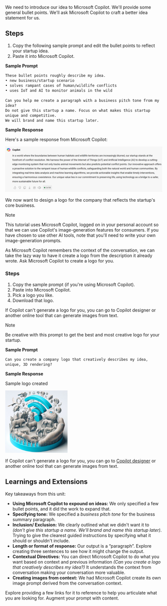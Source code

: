 We need to introduce our idea to Microsoft Copilot. We'll provide some general bullet points. We'll ask Microsoft Copilot to craft a better idea statement for us.

## Steps

1. Copy the following sample prompt  and edit the bullet points to reflect your startup idea.
1. Paste it into Microsoft Copilot.

**Sample Prompt**

```text
These bullet points roughly describe my idea.
• new business/startup scenario
• solves rampant cases of human/wildlife conflicts
• uses IoT and AI to monitor animals in the wild

Can you help me create a paragraph with a business pitch tone from my idea?
Do not give this startup a name. Focus on what makes this startup unique and competitive.
We will brand and name this startup later.
```

**Sample Response**

Here's a sample response from Microsoft Copilot:

![Screenshot showing example response on business pitch.](../media/business-pitch.png)

We now want to design a logo for the company that reflects the startup's core business.

> [!NOTE]
> This tutorial uses Microsoft Copilot, logged on in your personal account so that we can use Copilot's image-generation features for consumers. If you have chosen to use other AI tools, note that you'll need to write your own image-generation prompts.

As Microsoft Copilot remembers the context of the conversation, we can take the lazy way to have it create a logo from the description it already wrote. Ask Microsoft Copilot to create a logo for you.

### Steps

1. Copy the sample prompt (if you're using Microsoft Copilot).
1. Paste into Microsoft Copilot.
1. Pick a logo you like.
1. Download that logo.

If Copilot can't generate a logo for you, you can go to Copilot designer or another online tool that can generate images from text.

> [!NOTE]
> Be creative with this prompt to get the best and most creative logo for your startup.

**Sample Prompt**

```text
Can you create a company logo that creatively describes my idea, unique, 3D rendering?
```

**Sample Response**

Sample logo created

<img src="../media/startup-logo.jpg" alt="Sample Logo" width="200px">

If Copilot can't generate a logo for you, you can go to [Copilot designer](https://copilot.microsoft.com/images/create) or another online tool that can generate images from text.

## Learnings and Extensions

Key takeaways from this unit:

- **Using Microsoft Copilot to expound on ideas:** We only specified a few bullet points, and it did the work to expand that.
- **Specifying tone:** We specified a _business pitch tone_ for the business summary paragraph.
- **Inclusion/ Exclusion:** We clearly outlined what we didn't want it to _(don't give this startup a name. We'll brand and name this startup later)_. Trying to give the clearest guided instructions by specifying what it should or shouldn't include.
- **Length or format of response:** Our output is a “paragraph”. Explore creating three sentences to see how it might change the output.
- **Contextual Directives:** You can direct Microsoft Copilot to do what you want based on context and previous information _(Can you create a logo that creatively describes my idea?)_ It understands the context from conversation making your conversation more valuable.
- **Creating images from context:** We had Microsoft Copilot create its own image prompt derived from the conversation context.

Explore providing a few links for it to reference to help you articulate what you are looking for. Augment your prompt with content.
